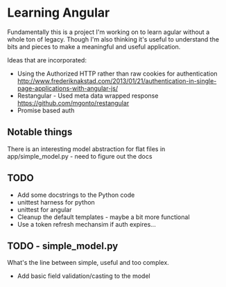 # Learning Angular

Fundamentally this is a project I'm working on to learn agular without a whole ton of legacy.  Though I'm also thinking
it's useful to understand the bits and pieces to make a meaningful and useful application.

Ideas that are incorporated:

* Using the Authorized HTTP rather than raw cookies for authentication 
    http://www.frederiknakstad.com/2013/01/21/authentication-in-single-page-applications-with-angular-js/
* Restangular - Used meta data wrapped response
    https://github.com/mgonto/restangular
* Promise based auth

## Notable things

There is an interesting model abstraction for flat files in app/simple_model.py - need to figure out the docs


## TODO

* Add some docstrings to the Python code
* unittest harness for python
* unittest for angular
* Cleanup the default templates - maybe a bit more functional
* Use a token refresh mechansim if auth expires...


## TODO - simple_model.py

What's the line between simple, useful and too complex.

* Add basic field validation/casting to the model
